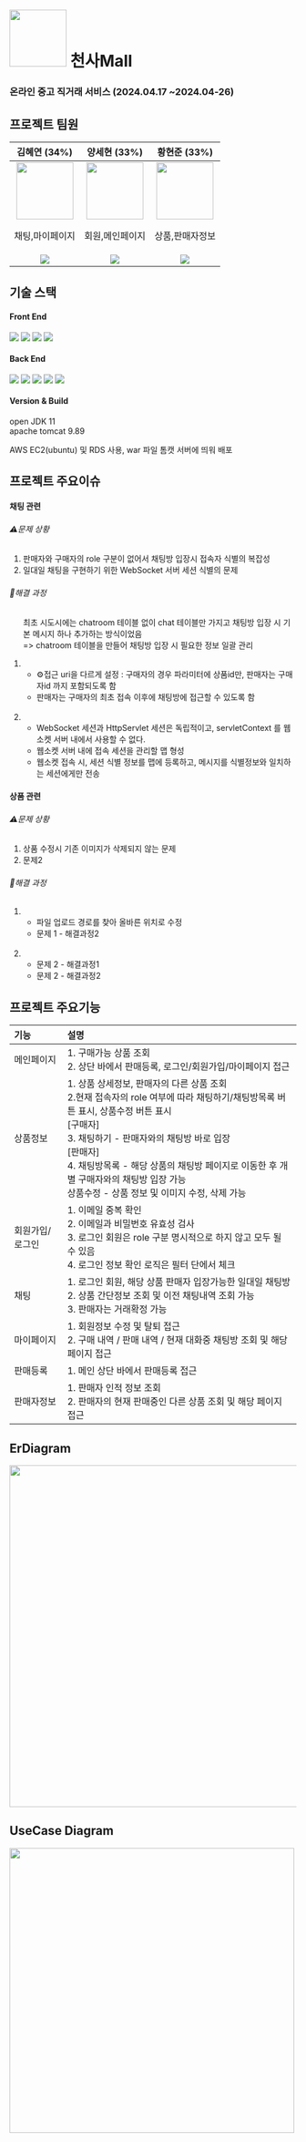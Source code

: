 <div>
<h1><img src="https://github.com/ysh71034/angel_project/assets/113234712/6c620d0f-b902-49a7-ba2d-b1589bdd95ff" width=100> 천사Mall</h1>
<h3> 온라인 중고 직거래 서비스 (2024.04.17 ~2024.04-26) </h3>
</div>


  
<h2> 프로젝트 팀원 </h2>

|김혜연 (34%)|양세현 (33%)|황현준 (33%)| 
|:---:|:---:|:---:|
|<img src="https://avatars.githubusercontent.com/loveyrooney" width="100" > <p>채팅,마이페이지</p> |<img src="https://avatars.githubusercontent.com/ysh71034" width="100" > <p>회원,메인페이지</p>|<img src="https://avatars.githubusercontent.com/skd9712" width="100"> <p>상품,판매자정보</p>|
|<a href="https://github.com/loveyrooney"><img src="https://img.shields.io/badge/GitHub-181717?style=plastic&logo=GitHub&logoColor=white"/></a>|<a href="https://github.com/ysh71034"><img src="https://img.shields.io/badge/GitHub-181717?style=plastic&logo=GitHub&logoColor=white"/></a>|<a href="https://github.com/skd9712"><img src="https://img.shields.io/badge/GitHub-181717?style=plastic&logo=GitHub&logoColor=white"/></a>|


<h2> 기술 스택 </h2>
<div>
  <h4> Front End </h4>
<img src="https://img.shields.io/badge/-jsp-orange"/>

<img src="https://img.shields.io/badge/-html-orange"/>

<img src="https://img.shields.io/badge/-css-blue"/>

<img src="https://img.shields.io/badge/-javascript-yellow"/> 
</div>
<div>
   <h4> Back End </h4>
<img src="https://img.shields.io/badge/java-339933?style=plastic&logo=java&logoColor=white"/>

<img src="https://img.shields.io/badge/-jdbc-339933"/>

<img src="https://img.shields.io/badge/-MariaDB-darkblue"/>

<img src="https://img.shields.io/badge/-WebSocket-darkviolet"/>

<img src="https://img.shields.io/badge/-kakao주소API-yellow"/>

<h4> Version & Build </h4>
open JDK 11</br>
apache tomcat 9.89</br>
<p>AWS EC2(ubuntu) 및 RDS 사용, war 파일 톰캣 서버에 띄워 배포</p>
</div>

<h2>프로젝트 주요이슈</h2>
<h4>채팅 관련</h4>
<h6>⚠️문제 상황</h6>
<ol>
  <li>판매자와 구매자의 role 구분이 없어서 채팅방 입장시 접속자 식별의 복잡성</li>
  <li>일대일 채팅을 구현하기 위한 WebSocket 서버 세션 식별의 문제</li>
</ol>

<h6>📌해결 과정</h6>
<ol>
    <p>최초 시도시에는 chatroom 테이블 없이 chat 테이블만 가지고 채팅방 입장 시 기본 메시지 하나 추가하는 방식이었음<br>
    => chatroom 테이블을 만들어 채팅방 입장 시 필요한 정보 일괄 관리</p>
  <li>
    <ul>
      <li>⚙️접근 uri을 다르게 설정 : 구매자의 경우 파라미터에 상품id만, 판매자는 구매자id 까지 포함되도록 함</li>
      <li>판매자는 구매자의 최초 접속 이후에 채팅방에 접근할 수 있도록 함</li>
    </ul>
  </li>
  <br>
  <li>
    <ul>
      <li>WebSocket 세션과 HttpServlet 세션은 독립적이고, servletContext 를 웹소켓 서버 내에서 사용할 수 없다.</li>
      <li>웹소켓 서버 내에 접속 세션을 관리할 맵 형성</li>
      <li>웹소켓 접속 시, 세션 식별 정보를 맵에 등록하고, 메시지를 식별정보와 일치하는 세션에게만 전송</li>
    </ul>
  </li>
</ol>

<h4>상품 관련</h4> 
<h6>⚠️문제 상황</h6>
<ol>
  <li>상품 수정시 기존 이미지가 삭제되지 않는 문제</li>
  <li>문제2</li>
</ol>
<h6>📌해결 과정</h6>
<ol>
  <li>
    <ul>
      <li>파일 업로드 경로를 찾아 올바른 위치로 수정 </li>
      <li>문제 1 - 해결과정2</li>
    </ul>
  </li>
  <br>
  <li>
    <ul>
      <li>문제 2 - 해결과정1</li>
      <li>문제 2 - 해결과정2</li>
    </ul>
  </li>
</ol>

<h2>프로젝트 주요기능</h2>

|기능| 설명|
|:---|:---|
|메인페이지|1. 구매가능 상품 조회<br>2. 상단 바에서 판매등록, 로그인/회원가입/마이페이지 접근|
|상품정보|1. 상품 상세정보, 판매자의 다른 상품 조회<br>2.현재 접속자의 role 여부에 따라 채팅하기/채팅방목록 버튼 표시, 상품수정 버튼 표시 <br>[구매자] <br>3. 채팅하기 - 판매자와의 채팅방 바로 입장 <br> [판매자] <br>4. 채팅방목록 - 해당 상품의 채팅방 페이지로 이동한 후 개별 구매자와의 채팅방 입장 가능 <br> 상품수정 - 상품 정보 및 이미지 수정, 삭제 가능|
|회원가입/로그인|1. 이메일 중복 확인<br>2. 이메일과 비밀번호 유효성 검사<br> 3. 로그인 회원은 role 구분 명시적으로 하지 않고 모두 될 수 있음 <br>4. 로그인 정보 확인 로직은 필터 단에서 체크|
|채팅|1. 로그인 회원, 해당 상품 판매자 입장가능한 일대일 채팅방 <br>2. 상품 간단정보 조회 및 이전 채팅내역 조회 가능 <br>3. 판매자는 거래확정 가능|
|마이페이지| 1. 회원정보 수정 및 탈퇴 접근 <br> 2. 구매 내역 / 판매 내역 / 현재 대화중 채팅방 조회 및 해당 페이지 접근|
|판매등록|1. 메인 상단 바에서 판매등록 접근 <br>|
|판매자정보| 1. 판매자 인적 정보 조회 <br> 2. 판매자의 현재 판매중인 다른 상품 조회 및 해당 페이지 접근|

<h2>ErDiagram</h2>
<img style="width: 600px" src="https://github.com/ysh71034/angel_project/assets/113234712/c1032fa4-98aa-463f-ace5-e801c1569e16">

<h2>UseCase Diagram</h2>
<img style="width: 500px" src="https://github.com/ysh71034/angel_project/assets/113234712/a45a8d8c-fbb9-4fe1-9398-e56fd0b15ddc">

